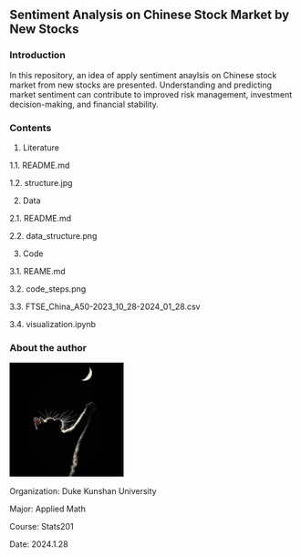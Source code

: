 ## Sentiment Analysis on Chinese Stock Market by New Stocks
### Introduction
In this repository, an idea of apply sentiment anaylsis on Chinese stock market from new stocks are presented. Understanding and predicting market sentiment can contribute to improved risk management, investment decision-making, and financial stability.

### Contents
1. Literature

1.1. README.md

1.2. structure.jpg

2. Data

2.1. README.md

2.2. data_structure.png

3. Code

3.1. REAME.md

3.2. code_steps.png

3.3. FTSE_China_A50-2023_10_28-2024_01_28.csv

3.4. visualization.ipynb

### About the author
<img src="headshot.jpg" width=200>

Organization: Duke Kunshan University

Major: Applied Math

Course: Stats201

Date: 2024.1.28

